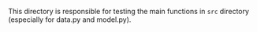 This directory is responsible for testing the main functions in ```src``` directory (especially for data.py and model.py).

